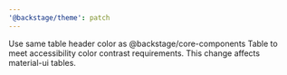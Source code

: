 ```yaml
---
'@backstage/theme': patch
---
```


Use same table header color as @backstage/core-components Table to meet accessibility color contrast requirements. This change affects material-ui tables.
